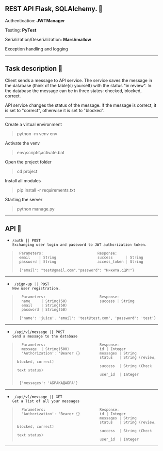 ## REST API Flask, SQLAlchemy. 🍪

Authentication: **JWTManager**

Testing: **PyTest**

Serialization/Deserialization: **Marshmallow**

Exception handling and logging
***
## Task description 🍪
Client sends a message to API service.
The service saves the message in the database (think of the table(s) yourself) with the status "in review". In the database the message can be in three states: checked, blocked, correct.

API service changes the status of the message. If the message is correct, it is set to "correct", otherwise it is set to "blocked".
***
Create a virtual environment
>python -m venv env


Activate the venv
>env\scripts\activate.bat


Open the project folder
>cd project


Install all modules
>pip install -r requirements.txt


Starting the server
>python manage.py
***
## API 🍪
-     /auth || POST
      Exchanging user login and password to JWT authorization token.
>      
>      Parameters:                         Response:
>      email    | String                   success      | String      
>      password | String                   access_token | String
>      
>      {"email": "test@gmail.com","password": "Никита,сДР!"}
----

-      /sign-up || POST
      New user registration.
>      
>       Parameters:                         Response:
>       name     | String(50)               success | String    
>       email    | String(50)                   
>       password | String(50)      
>      
>      {'name': 'juice', 'email': 'test@test.com', 'password': 'test'}
----

-      /api/v1/message || POST
      Send a message to the database
>      
>       Parameters:                         Response:
>       message  | String(500)              id | Integer
>       'Authorization': 'Bearer {}         messages | String
>                                           status   | String (review, blocked, correct)
>                                           success  | String (Check text status)
>                                           user_id  | Integer                    
>      
>      {'messages': 'АБРАКАДАБРА'}
----

-      /api/v1/message || GET
      Get a list of all your messages
>      
>       Parameters:                         Response:
>       'Authorization': 'Bearer {}         id | Integer
>                                           messages | String
>                                           status   | String (review, blocked, correct)
>                                           success  | String (Check text status)
>                                           user_id  | Integer                    
>      
>        
***
   
